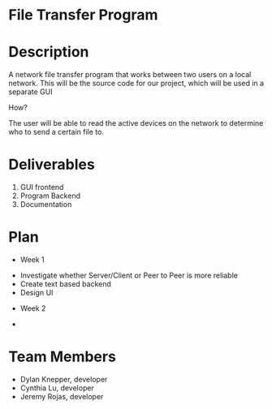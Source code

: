 # File Transfer Program

# Description
A network file transfer program that works between two users on a local network.
This will be the source code for our project, which will be used in a separate GUI

How?

The user will be able to read the active devices on the network to determine who to send a certain file to.

# Deliverables

1. GUI frontend
2. Program Backend
3. Documentation

# Plan

* Week 1
- Investigate whether Server/Client or Peer to Peer is more reliable
- Create text based backend
- Design UI
* Week 2
- 

# Team Members
* Dylan Knepper, developer
* Cynthia Lu, developer
* Jeremy Rojas, developer
